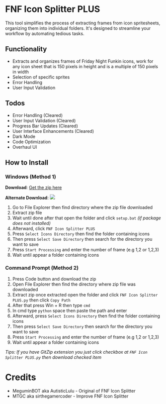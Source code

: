 # FNF Icon Splitter PLUS
This tool simplifies the process of extracting frames from icon spritesheets, organizing them into individual folders. 
It's designed to streamline your workflow by automating tedious tasks.

## Functionality
* Extracts and organizes frames of Friday Night Funkin icons, work for any icon sheet that is 150 pixels in height and is a multiple of 150 pixels in width
* Selection of specific sprites
* Error Handling
* User Input Validation

## Todos
* Error Handling (Cleared)
* User Input Validation (Cleared)
* Progress Bar Updates (Cleared)
* User Interface Enhancements (Cleared)
* Dark Mode
* Code Optimization
* Overhaul UI

## How to Install
### Windows (Method 1)
**Download**: [Get the zip here](https://github.com/sirthegamercoder/FNF-Icon-Splitter-PLUS/releases)

**Alternate Download**:
<a href="https://gamebanana.com/tools/19303"><img src="https://gamebanana.com/tools/embeddables/19303?type=large"/></a>
1. Go to File Explorer then find directory where the zip file downloaded
2. Extract zip file
3. Wait until done after that open the folder and click `setup.bat` *(if package does not installed)*
4. Afterward, click `FNF Icon Splitter PLUS`
5. Press `Select Icons Directory` then find the folder containing icons
7. Then press `Select Save Directory` then search for the directory you want to save
8. Press `Start Processing` and enter the number of frame (e.g 1,2 or 1,2,3)
9. Wait until appear a folder containing icons

### Command Prompt (Method 2)
1. Press Code button and download the zip
2. Open File Explorer then find the directory where zip file was downloaded
3. Extract zip once extracted open the folder and click `FNF Icon Splitter PLUS.py` then click `Copy Path`
4. After that press Win + R then type `cmd`
5. In cmd type `python` space then paste the path and enter
6. Afterward, press `Select Icons Directory` then find the folder containing icons
7. Then press `Select Save Directory` then search for the directory you want to save
8. Press `Start Processing` and enter the number of frame (e.g 1,2 or 1,2,3)
9. Wait until appear a folder containing icons

*Tips: If you have GitZip extension you just click checkbox at `FNF Icon Splitter PLUS.py` then download checked item*

# Credits
* MeguminBOT aka AutisticLulu - Original of FNF Icon Splitter
* MTGC aka sirthegamercoder - Improve FNF Icon Splitter
